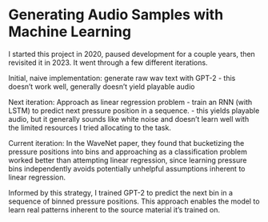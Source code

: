 # Generating Audio Samples with Machine Learning
 
I started this project in 2020, paused development for a couple years, then revisited it in 2023. It went through a few different iterations.

Initial, naive implementation: generate raw wav text with GPT-2
	- this doesn’t work well, generally doesn’t yield playable audio

Next iteration: Approach as linear regression problem - train an RNN (with LSTM) to predict next pressure position in a sequence.
	- this yields playable audio, but it generally sounds like white noise and doesn’t learn well with the limited resources I tried allocating to the task.


Current iteration: In the WaveNet paper, they found that bucketizing the pressure positions into bins and approaching as a classification problem worked better than attempting linear regression, since learning pressure bins independently avoids potentially unhelpful assumptions inherent to linear regression.

Informed by this strategy, I trained GPT-2 to predict the next bin in a sequence of binned pressure positions. This approach enables the model to learn real patterns inherent to the source material it’s trained on.